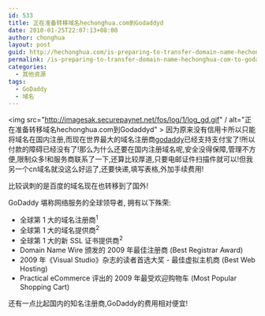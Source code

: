 ```yaml
---
id: 533
title: 正在准备转移域名hechonghua.com到Godaddyd
date: 2010-01-25T22:07:13+08:00
author: chonghua
layout: post
guid: http://hechonghua.com/is-preparing-to-transfer-domain-name-hechonghua-com-to-godaddyd/
permalink: /is-preparing-to-transfer-domain-name-hechonghua-com-to-godaddyd/
categories:
  - 其他资源
tags:
  - GoDaddy
  - 域名
---
```

<img src="http://imagesak.securepaynet.net/fos/log/1/log_gd.gif" / alt="正在准备转移域名hechonghua.com到Godaddyd" > 因为原来没有信用卡所以只能将域名在国内注册,而现在世界最大的域名注册商<a href="http://www.godaddy.com" target="_blank">godaddy</a>已经支持支付宝了!所以付款的障碍已经没有了!那么为什么还要在国内注册域名呢,安全没得保障,管理不方便,限制众多!和服务商联系了一下,还算比较厚道,只要电邮证件扫描件就可以!但我另一个cn域名就没这么好运了,还要快递,填写表格,外加手续费用!

比较讽刺的是百度的域名现在也转移到了国外!

GoDaddy 堪称网络服务的全球领导者, 拥有以下殊荣:

  * 全球第 1 大的域名注册商<sup>1</sup>
  * 全球第 1 大的域名提供商<sup>2</sup>
  * 全球第 1 大的新 SSL 证书提供商<sup>2</sup>
  * Domain Name Wire 颁发的 2009 年最佳注册商 (Best Registrar Award) 
  * 2009 年《Visual Studio》杂志的读者首选大奖 - 最佳虚拟主机商 (Best Web Hosting) 
  * Practical eCommerce 评出的 2009 年最受欢迎购物车 (Most Popular Shopping Cart) 

还有一点比起国内的知名注册商,GoDaddy的费用相对便宜!